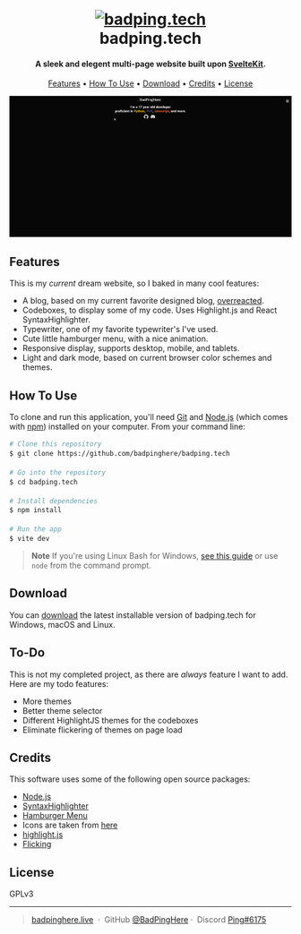 <h1 align="center">
  <br>
  <a href="https://badping.tech/"><img src="https://badping.tech/favicon.png" alt="badping.tech" width="200"></a>
  <br>
  badping.tech
  <br>
</h1>

<h4 align="center">A sleek and elegent multi-page website built upon <a href="https://kit.svelte.dev/" target="_blank">SvelteKit</a>.</h4>

<p align="center">
  <a href="#features">Features</a> •
  <a href="#how-to-use">How To Use</a> •
  <a href="#download">Download</a> •
  <a href="#credits">Credits</a> •
  <a href="#license">License</a>
</p>

![gif](/website.gif)

## Features

This is my _current_ dream website, so I baked in many cool features:

- A blog, based on my current favorite designed blog, [overreacted](https://overreacted.io/).
- Codeboxes, to display some of my code. Uses Highlight.js and React SyntaxHighlighter.
- Typewriter, one of my favorite typewriter's I've used.
- Cute little hamburger menu, with a nice animation.
- Responsive display, supports desktop, mobile, and tablets.
- Light and dark mode, based on current browser color schemes and themes.

## How To Use

To clone and run this application, you'll need [Git](https://git-scm.com) and [Node.js](https://nodejs.org/en/download/) (which comes with [npm](http://npmjs.com)) installed on your computer. From your command line:

```bash
# Clone this repository
$ git clone https://github.com/badpinghere/badping.tech

# Go into the repository
$ cd badping.tech

# Install dependencies
$ npm install

# Run the app
$ vite dev
```

> **Note**
> If you're using Linux Bash for Windows, [see this guide](https://www.howtogeek.com/261575/how-to-run-graphical-linux-desktop-applications-from-windows-10s-bash-shell/) or use `node` from the command prompt.

## Download

You can [download](https://github.com/BadPingHere/badping.tech/releases/latest) the latest installable version of badping.tech for Windows, macOS and Linux.

## To-Do

This is not my completed project, as there are _always_ feature I want to add. Here are my todo features:

- More themes
- Better theme selector
- Different HighlightJS themes for the codeboxes
- Eliminate flickering of themes on page load

## Credits

This software uses some of the following open source packages:

- [Node.js](https://nodejs.org/)
- [SyntaxHighlighter](https://github.com/react-syntax-highlighter/react-syntax-highlighter/)
- [Hamburger Menu](https://codepen.io/yuhomyan/pen/ExKvNVa)
- Icons are taken from [here](https://simpleicons.org/)
- [highlight.js](https://highlightjs.org/)
- [Flicking](https://github.com/naver/egjs-flicking)

## License

GPLv3

---

> [badpinghere.live](https://badpinghere.live) &nbsp;&middot;&nbsp;
> GitHub [@BadPingHere](https://github.com/BadPingHere)&nbsp;&middot;&nbsp;
> Discord [Ping#6175](https://discord.com/users/736028271153512489)

